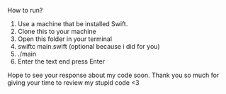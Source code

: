 How to run?
1. Use a machine that be installed Swift.
2. Clone this to your machine
3. Open this folder in your terminal
4. swiftc main.swift (optional because i did for you)
5. ./main
6. Enter the text end press Enter

Hope to see your response about my code soon. Thank you so much for giving your time to review my stupid code <3
